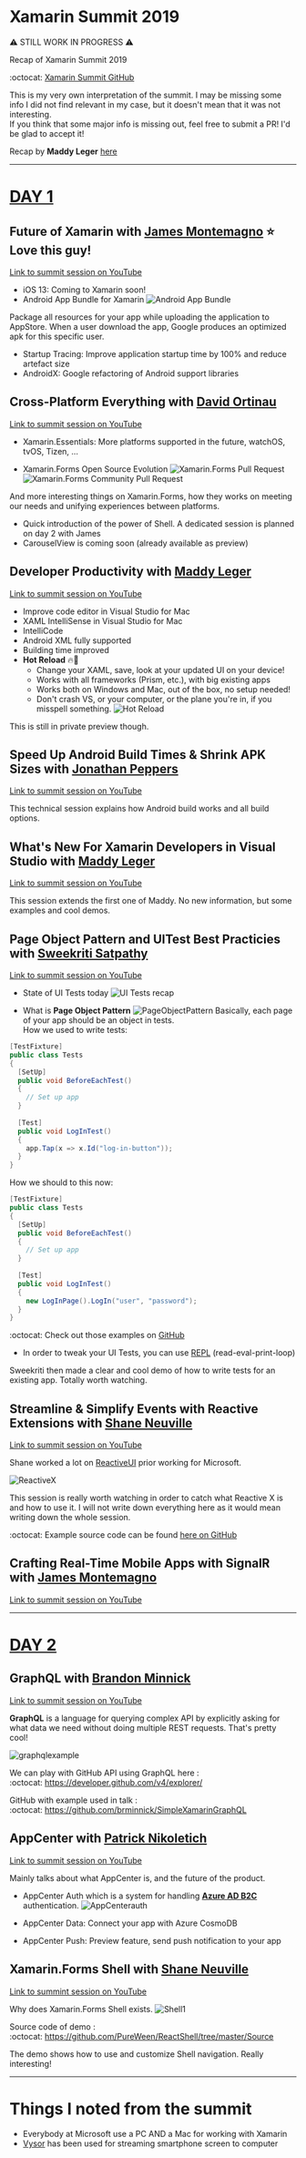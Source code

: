 # Xamarin Summit 2019

:warning: STILL WORK IN PROGRESS :warning:

Recap of Xamarin Summit 2019

:octocat: [Xamarin Summit GitHub](https://github.com/xamarindevelopersummit/XamDevSummit2019)

This is my very own interpretation of the summit. I may be missing some info I did not find relevant in my case, but it doesn't mean that it was not interesting.  
If you think that some major info is missing out, feel free to submit a PR! I'd be glad to accept it!

Recap by **Maddy Leger** [here](https://devblogs.microsoft.com/xamarin/recapping-xamarin-developer-summit/)

---

# [DAY 1](https://www.youtube.com/watch?v=YJ8TiRCsLl4)

## Future of Xamarin with [James Montemagno](https://twitter.com/jamesmontemagno) :star: Love this guy!
[Link to summit session on YouTube](https://youtu.be/YJ8TiRCsLl4?t=996)

- iOS 13: Coming to Xamarin soon!
- Android App Bundle for Xamarin
![Android App Bundle](images/AndroidAppBundle.png)

Package all resources for your app while uploading the application to AppStore. When a user download the app, Google produces an optimized apk for this specific user.

- Startup Tracing: Improve application startup time by 100% and reduce artefact size
- AndroidX: Google refactoring of Android support libraries

## Cross-Platform Everything with [David Ortinau](https://twitter.com/davidortinau)
[Link to summit session on YouTube](https://youtu.be/YJ8TiRCsLl4?t=2425)

- Xamarin.Essentials: More platforms supported in the future, watchOS, tvOS, Tizen, ...

- Xamarin.Forms Open Source Evolution
![Xamarin.Forms Pull Request](images/XamarinFormsPR.png)
![Xamarin.Forms Community Pull Request](images/XamarinFormsCommunityPR.png)

And more interesting things on Xamarin.Forms, how they works on meeting our needs and unifying experiences between platforms.

- Quick introduction of the power of Shell. A dedicated session is planned on day 2 with James
- CarouselView is coming soon (already available as preview)

## Developer Productivity with [Maddy Leger](https://twitter.com/maddyleger1)
[Link to summit session on YouTube](https://youtu.be/YJ8TiRCsLl4?t=3746)

- Improve code editor in Visual Studio for Mac
- XAML IntelliSense in Visual Studio for Mac
- IntelliCode
- Android XML fully supported
- Building time improved
- **Hot Reload** :fire::repeat:
  - Change your XAML, save, look at your updated UI on your device!
  - Works with all frameworks (Prism, etc.), with big existing apps
  - Works both on Windows and Mac, out of the box, no setup needed!
  - Don't crash VS, or your computer, or the plane you're in, if you misspell something.
![Hot Reload](images/VSHotReload.png)

This is still in private preview though.

## Speed Up Android Build Times & Shrink APK Sizes with [Jonathan Peppers](https://twitter.com/JonathanPeppers)
[Link to summit session on YouTube](https://youtu.be/YJ8TiRCsLl4?t=5910)

This technical session explains how Android build works and all build options.  

## What's New For Xamarin Developers in Visual Studio with [Maddy Leger](https://twitter.com/maddyleger1)
[Link to summit session on YouTube](https://youtu.be/YJ8TiRCsLl4?t=9355)

This session extends the first one of Maddy. No new information, but some examples and cool demos.

## Page Object Pattern and UITest Best Practicies with [Sweekriti Satpathy](https://twitter.com/SweekritiS)
[Link to summit session on YouTube](https://youtu.be/YJ8TiRCsLl4?t=16514)

- State of UI Tests today
![UI Tests recap](images/XamarinUITestRecap.PNG)

- What is **Page Object Pattern**
![PageObjectPattern](images/PageObjectPattern.PNG)
Basically, each page of your app should be an object in tests.  
How we used to write tests:
```csharp
[TestFixture]
public class Tests
{
  [SetUp]
  public void BeforeEachTest()
  {
    // Set up app
  }
  
  [Test]
  public void LogInTest()
  {
    app.Tap(x => x.Id("log-in-button"));
  }
}
```
How we should to this now:
```csharp
[TestFixture]
public class Tests
{
  [SetUp]
  public void BeforeEachTest()
  {
    // Set up app
  }
  
  [Test]
  public void LogInTest()
  {
    new LogInPage().LogIn("user", "password");
  }
}
```
:octocat: Check out those examples on [GitHub](https://github.com/xamarin-automation-service/uitest-pop-example)

- In order to tweak your UI Tests, you can use [REPL](https://docs.microsoft.com/en-us/appcenter/test-cloud/uitest/working-with-repl?tabs=vswin) (read-eval-print-loop)

Sweekriti then made a clear and cool demo of how to write tests for an existing app. Totally worth watching.

## Streamline & Simplify Events with Reactive Extensions with [Shane Neuville](https://twitter.com/pureween)
[Link to summit session on YouTube](https://youtu.be/YJ8TiRCsLl4?t=20138)

Shane worked a lot on [ReactiveUI](https://github.com/reactiveui/ReactiveUI) prior working for Microsoft.

![ReactiveX](images/XamarinReactiveIntro.jpg)

This session is really worth watching in order to catch what Reactive X is and how to use it. I will not write down everything here as it would mean writing down the whole session.

:octocat: Example source code can be found [here on GitHub](https://github.com/PureWeen/XamSummit2019)

## Crafting Real-Time Mobile Apps with SignalR with [James Montemagno](https://twitter.com/jamesmontemagno)
[Link to summit session on YouTube](https://youtu.be/YJ8TiRCsLl4?t=20138)



---

# [DAY 2](https://www.youtube.com/watch?v=t1cQsenAmNo)

## GraphQL with [Brandon Minnick](https://twitter.com/TheCodeTraveler) 
[Link to summit session on YouTube](https://youtu.be/t1cQsenAmNo?t=18547)

**GraphQL** is a language for querying complex API by explicitly asking for what data we need without doing multiple REST requests. That's pretty cool!

![graphqlexample](images/GraphQLExample.PNG)

We can play with GitHub API using GraphQL here :  
:octocat: https://developer.github.com/v4/explorer/

GitHub with example used in talk :  
:octocat: https://github.com/brminnick/SimpleXamarinGraphQL

## AppCenter with [Patrick Nikoletich](https://twitter.com/lbcpat)
[Link to summit session on YouTube](https://youtu.be/t1cQsenAmNo?t=22166)

Mainly talks about what AppCenter is, and the future of the product.

- AppCenter Auth which is a system for handling **[Azure AD B2C](https://azure.microsoft.com/en-us/services/active-directory-b2c/)** authentication.
![AppCenterauth](images/AppCenterAuth.PNG)

- AppCenter Data: Connect your app with Azure CosmoDB
- AppCenter Push: Preview feature, send push notification to your app

## Xamarin.Forms Shell with [Shane Neuville](https://twitter.com/pureween)
[Link to summint session on YouTube](https://youtu.be/t1cQsenAmNo?t=25752)

Why does Xamarin.Forms Shell exists.
![Shell1](images/Shell1.PNG)

Source code of demo :  
:octocat: https://github.com/PureWeen/ReactShell/tree/master/Source

The demo shows how to use and customize Shell navigation. Really interesting!

--- 

# Things I noted from the summit

- Everybody at Microsoft use a PC AND a Mac for working with Xamarin
- [Vysor](https://www.vysor.io/) has been used for streaming smartphone screen to computer

